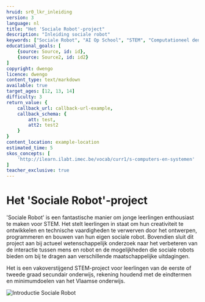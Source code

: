```yaml
---
hruid: sr0_lkr_inleiding
version: 3
language: nl
title: "Het 'Sociale Robot'-project"
description: "Inleiding sociale robot"
keywords: ["Sociale Robot", "AI Op School", "STEM", "Computationeel denken", "Grafisch programmeren"]
educational_goals: [
    {source: Source, id: id}, 
    {source: Source2, id: id2}
]
copyright: dwengo
licence: dwengo
content_type: text/markdown
available: true
target_ages: [12, 13, 14]
difficulty: 3
return_value: {
    callback_url: callback-url-example,
    callback_schema: {
        att: test,
        att2: test2
    }
}
content_location: example-location
estimated_time: 5
skos_concepts: [
    'http://ilearn.ilabt.imec.be/vocab/curr1/s-computers-en-systemen'
]
teacher_exclusive: true
---
```


# Het 'Sociale Robot'-project

'Sociale Robot' is een fantastische manier om jonge leerlingen enthousiast te maken voor STEM. Het stelt leerlingen in staat om hun creativiteit te ontwikkelen en technische vaardigheden te verwerven door het ontwerpen, programmeren en bouwen van hun eigen sociale robot. Bovendien sluit dit project aan bij actueel wetenschappelijk onderzoek naar het verbeteren van de interactie tussen mens en robot en de mogelijkheden die sociale robots bieden om bij te dragen aan verschillende maatschappelijke uitdagingen. 

Het is een vakoverstijgend STEM-project voor leerlingen van de eerste of tweede graad secundair onderwijs, rekening houdend met de eindtermen en minimumdoelen van het Vlaamse onderwijs.

![](@youtube/https://www.youtube.com/embed/EsYs4k41U6w?list=PLHRY06NDfDXlBpLm5J3BK26Ul6GxGykDu "Introductie Sociale Robot")